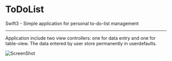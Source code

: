 # ToDoList
Swift3 - Simple application for personal to-do-list management
********************
Application include two view controllers: one for data entry and one for table-view.
The data entered by user store permanently in userdefaults. 

![ScreenShot](http://i.hizliresim.com/o084G9.png)

